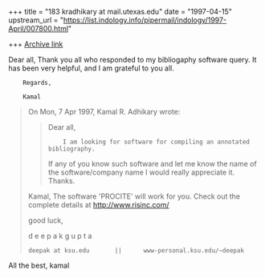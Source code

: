 +++
title = "183 kradhikary at mail.utexas.edu"
date = "1997-04-15"
upstream_url = "https://list.indology.info/pipermail/indology/1997-April/007800.html"

+++
[Archive link](https://list.indology.info/pipermail/indology/1997-April/007800.html)

Dear all,
        Thank you all who responded to my bibliogaphy software query.
It has been very helpful, and I am grateful to you all.

        Regards,

        Kamal




>On Mon, 7 Apr 1997, Kamal R. Adhikary wrote:
>
>> Dear all,
>>
>>         I am looking for software for compiling an annotated bibliography.
>> If any of you know such software and let me know the  name of the
>> software/company name I would really appreciate it.   Thanks.
>>
>
>Kamal,
>The software 'PROCITE' will work for you. Check out the complete
>details at http://www.risinc.com/
>
>good luck,
>
>
>
>d e e p a k     g u p t a
>~~~~~~~~~~~~~~~~~~~~~~~~~~~~~~~~~~~~~~~~~~~~~~~~~~~~~~~~~
>deepak at ksu.edu       ||      www-personal.ksu.edu/~deepak
>

All the best,
kamal






